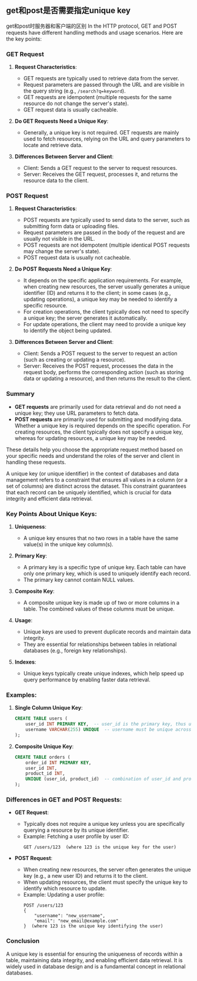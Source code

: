 ## get和post是否需要指定unique key
get和post时服务器和客户端的区别
In the HTTP protocol, GET and POST requests have different handling methods and usage scenarios. Here are the key points:

### GET Request
1. **Request Characteristics**:
   - GET requests are typically used to retrieve data from the server.
   - Request parameters are passed through the URL and are visible in the query string (e.g., `/search?q=keyword`).
   - GET requests are idempotent (multiple requests for the same resource do not change the server's state).
   - GET request data is usually cacheable.

2. **Do GET Requests Need a Unique Key**:
   - Generally, a unique key is not required. GET requests are mainly used to fetch resources, relying on the URL and query parameters to locate and retrieve data.

3. **Differences Between Server and Client**:
   - Client: Sends a GET request to the server to request resources.
   - Server: Receives the GET request, processes it, and returns the resource data to the client.

### POST Request
1. **Request Characteristics**:
   - POST requests are typically used to send data to the server, such as submitting form data or uploading files.
   - Request parameters are passed in the body of the request and are usually not visible in the URL.
   - POST requests are not idempotent (multiple identical POST requests may change the server's state).
   - POST request data is usually not cacheable.

2. **Do POST Requests Need a Unique Key**:
   - It depends on the specific application requirements. For example, when creating new resources, the server usually generates a unique identifier (ID) and returns it to the client; in some cases (e.g., updating operations), a unique key may be needed to identify a specific resource.
   - For creation operations, the client typically does not need to specify a unique key; the server generates it automatically.
   - For update operations, the client may need to provide a unique key to identify the object being updated.

3. **Differences Between Server and Client**:
   - Client: Sends a POST request to the server to request an action (such as creating or updating a resource).
   - Server: Receives the POST request, processes the data in the request body, performs the corresponding action (such as storing data or updating a resource), and then returns the result to the client.

### Summary
- **GET requests** are primarily used for data retrieval and do not need a unique key; they use URL parameters to fetch data.
- **POST requests** are primarily used for submitting and modifying data. Whether a unique key is required depends on the specific operation. For creating resources, the client typically does not specify a unique key, whereas for updating resources, a unique key may be needed.

These details help you choose the appropriate request method based on your specific needs and understand the roles of the server and client in handling these requests.


A unique key (or unique identifier) in the context of databases and data management refers to a constraint that ensures all values in a column (or a set of columns) are distinct across the dataset. This constraint guarantees that each record can be uniquely identified, which is crucial for data integrity and efficient data retrieval.

### Key Points About Unique Keys:

1. **Uniqueness**:
   - A unique key ensures that no two rows in a table have the same value(s) in the unique key column(s).

2. **Primary Key**:
   - A primary key is a specific type of unique key. Each table can have only one primary key, which is used to uniquely identify each record.
   - The primary key cannot contain NULL values.

3. **Composite Key**:
   - A composite unique key is made up of two or more columns in a table. The combined values of these columns must be unique.

4. **Usage**:
   - Unique keys are used to prevent duplicate records and maintain data integrity.
   - They are essential for relationships between tables in relational databases (e.g., foreign key relationships).

5. **Indexes**:
   - Unique keys typically create unique indexes, which help speed up query performance by enabling faster data retrieval.

### Examples:

1. **Single Column Unique Key**:
   ```sql
   CREATE TABLE users (
       user_id INT PRIMARY KEY,  -- user_id is the primary key, thus unique
       username VARCHAR(255) UNIQUE  -- username must be unique across the table
   );
   ```

2. **Composite Unique Key**:
   ```sql
   CREATE TABLE orders (
       order_id INT PRIMARY KEY,
       user_id INT,
       product_id INT,
       UNIQUE (user_id, product_id)  -- combination of user_id and product_id must be unique
   );
   ```

### Differences in GET and POST Requests:

- **GET Request**: 
  - Typically does not require a unique key unless you are specifically querying a resource by its unique identifier.
  - Example: Fetching a user profile by user ID:
    ```http
    GET /users/123  (where 123 is the unique key for the user)
    ```

- **POST Request**: 
  - When creating new resources, the server often generates the unique key (e.g., a new user ID) and returns it to the client.
  - When updating resources, the client must specify the unique key to identify which resource to update.
  - Example: Updating a user profile:
    ```http
    POST /users/123
    {
        "username": "new_username",
        "email": "new_email@example.com"
    }  (where 123 is the unique key identifying the user)
    ```

### Conclusion
A unique key is essential for ensuring the uniqueness of records within a table, maintaining data integrity, and enabling efficient data retrieval. It is widely used in database design and is a fundamental concept in relational databases.